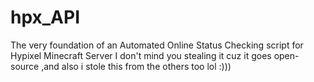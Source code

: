 # hpx_API
The very foundation of an Automated Online Status Checking script for Hypixel Minecraft Server
I don't mind you stealing it cuz it goes open-source ,and also i stole this from the others too lol :)))
 
